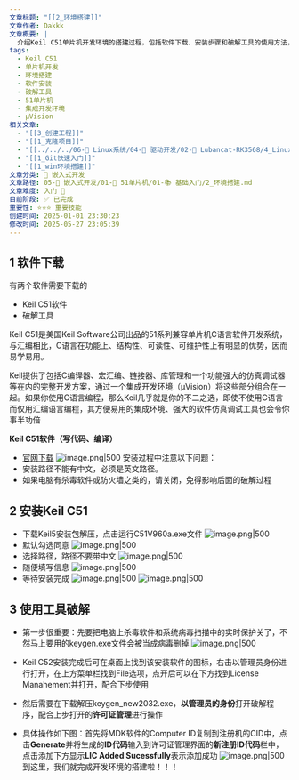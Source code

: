 ```yaml
---
文章标题: "[[2_环境搭建]]"
文章作者: Dakkk
文章概要: |
  介绍Keil C51单片机开发环境的搭建过程，包括软件下载、安装步骤和破解工具的使用方法，强调安装路径不能含中文和关闭杀毒软件的注意事项。
tags:
  - Keil C51
  - 单片机开发
  - 环境搭建
  - 软件安装
  - 破解工具
  - 51单片机
  - 集成开发环境
  - μVision
相关文章:
  - "[[3_创建工程]]"
  - "[[1_克隆项目]]"
  - "[[../../../06-🐧 Linux系统/04-🔌 驱动开发/02-💾 Lubancat-RK3568/4_Linux驱动开发实战/1_Linux驱动基础知识(重点)/1_驱动章节实验环境搭建]]"
  - "[[1_Git快速入门]]"
  - "[[1_win环境搭建]]"
文章分类: 🔧 嵌入式开发
文章路径: 05-🔧 嵌入式开发/01-🎯 51单片机/01-📚 基础入门/2_环境搭建.md
文章难度: 入门 🌱
目前阶段: ✅ 已完成
重要性: ⭐⭐⭐ 重要技能
创建时间: 2025-01-01 23:30:23
修改时间: 2025-05-27 23:05:39
---
```


## 1 软件下载

有两个软件需要下载的
- Keil C51软件
- 破解工具

Keil C51是美国Keil Software公司出品的51系列兼容单片机C语言软件开发系统，与汇编相比，C语言在功能上、结构性、可读性、可维护性上有明显的优势，因而易学易用。

Keil提供了包括C编译器、宏汇编、链接器、库管理和一个功能强大的仿真调试器等在内的完整开发方案，通过一个集成开发环境（μVision）将这些部分组合在一起。如果你使用C语言编程，那么Keil几乎就是你的不二之选，即使不使用C语言而仅用汇编语言编程，其方便易用的集成环境、强大的软件仿真调试工具也会令你事半功倍

**Keil C51软件（写代码、编译）** 
- [官网下载](https://www.keil.com/download/product/)
  ![image.png|500](https://my-obsidian-image.oss-cn-guangzhou.aliyuncs.com/2025/01/2a0818e15f1ef6ee1df1bf5a7cd1b1c1.png)
安装过程中注意以下问题：
- 安装路径不能有中文，必须是英文路径。
- 如果电脑有杀毒软件或防火墙之类的，请关闭，免得影响后面的破解过程

## 2 安装Keil C51

- 下载Keil5安装包解压，点击运行C51V960a.exe文件
  ![image.png|500](https://my-obsidian-image.oss-cn-guangzhou.aliyuncs.com/2025/01/23171adcd39ee053a2cc6a683b4140d2.png)
- 默认勾选同意
  ![image.png|500](https://my-obsidian-image.oss-cn-guangzhou.aliyuncs.com/2025/01/8f92eae606c6b92a3d00125d9db01664.png)
- 选择路径，路径不要带中文
  ![image.png|500](https://my-obsidian-image.oss-cn-guangzhou.aliyuncs.com/2025/01/fc14b2fed53de2a91a8856641f8fb81b.png)
- 随便填写信息
  ![image.png|500](https://my-obsidian-image.oss-cn-guangzhou.aliyuncs.com/2025/01/795a85b99d82b378a5a4fc426b180d02.png)
- 等待安装完成
  ![image.png|500](https://my-obsidian-image.oss-cn-guangzhou.aliyuncs.com/2025/01/4713b977737f75dbe19948027d7cdbb5.png)
![image.png|500](https://my-obsidian-image.oss-cn-guangzhou.aliyuncs.com/2025/01/636c2666c434238f7cd718c50eec8b09.png)

## 3 使用工具破解

- 第一步很重要：先要把电脑上杀毒软件和系统病毒扫描中的实时保护关了，不然马上要用的keygen.exe文件会被当成病毒删掉
  ![image.png|500](https://my-obsidian-image.oss-cn-guangzhou.aliyuncs.com/2025/01/b7893e4dd0639c90199dec22b3a8627c.png)
- Keil C52安装完成后可在桌面上找到该安装软件的图标，右击以管理员身份进行打开，在上方菜单栏找到File选项，点开后可以在下方找到License Manahement并打开，配合下步使用
  
- 然后需要在下载解压keygen_new2032.exe，**以管理员的身份**打开破解程序，配合上步打开的**许可证管理**进行操作
- 具体操作如下图：首先将MDK软件的Computer ID复制到注册机的CID中，点击**Generate**并将生成的**ID代码**输入到许可证管理界面的**新注册ID代码**栏中，点击添加下方显示**LIC Added Sucessfully**表示添加成功
  ![image.png|500](https://my-obsidian-image.oss-cn-guangzhou.aliyuncs.com/2025/01/b86df1aa60ebaa8ff9d4dc4d8e6d6ebb.png)
到这里，我们就完成开发环境的搭建啦！！！